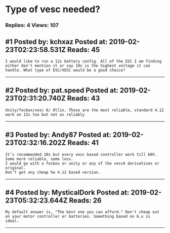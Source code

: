 # Type of vesc needed?

### Replies: 4 Views: 107

## \#1 Posted by: kchxaz Posted at: 2019-02-23T02:23:58.531Z Reads: 45

```
I would like to run a 12s battery config. All of the ESC I am finding either don't mention it or say 10s is the highest voltage it can handle. What type of ESC/VESC would be a good choice?
```

---
## \#2 Posted by: pat.speed Posted at: 2019-02-23T02:31:20.740Z Reads: 43

```
Unity/focbox/vesc 6/ Ollin. Those are the most reliable, standard 4.12 work on 12s too but not as reliably
```

---
## \#3 Posted by: Andy87 Posted at: 2019-02-23T02:32:16.202Z Reads: 41

```
It’s recommended 10s but every vesc based controller work till 60V.
Some more reliable, some less.
I would go with a focbox or unity or any of the vesc6 derivatives or original.
Don’t get any cheap hw 4.12 based version.
```

---
## \#4 Posted by: MysticalDork Posted at: 2019-02-23T05:32:23.644Z Reads: 26

```
My default answer is, "The best one you can afford." Don't cheap out on your motor controller or batteries. Something based on 6.x is ideal.
```

---
